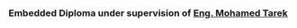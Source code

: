 ### Embedded Diploma under supervision of [Eng. Mohamed Tarek](https://www.linkedin.com/in/mohamed-tarek-2237a457/)
